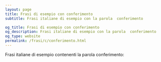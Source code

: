 ```yaml
---
layout: page
title: Frasi di esempio con conferimento 
subtitle: Frasi italiane di esempio con la parola  conferimento

og_title: Frasi di esempio con conferimento 
og_description: Frasi italiane di esempio con la parola  conferimento
og_type: website
permalink: /frasi/c/conferimento.html
---
```


Frasi italiane di esempio contenenti la parola conferimento:


